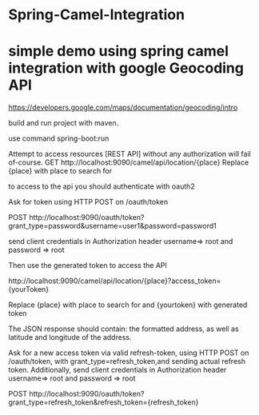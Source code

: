 # Spring-Camel-Integration

# simple demo using spring camel integration with google Geocoding API 

https://developers.google.com/maps/documentation/geocoding/intro

build and run project with maven. 

use command  spring-boot:run 

Attempt to access resources [REST API] without any authorization will fail of-course.
GET http://localhost:9090/camel/api/location/{place}
Replace {place} with place to search for 

to access to the api you should authenticate with oauth2  

Ask for token using HTTP POST on /oauth/token

POST http://localhost:9090/oauth/token?grant_type=password&username=user1&password=password1

send client credentials in Authorization header username=> root and password => root


Then use the generated token to access the API

 http://localhost:9090/camel/api/location/{place}?access_token={yourToken}

Replace {place} with place to search for and {yourtoken} with generated token
 
 The JSON response should contain: the formatted address, as well as latitude and longitude of the
address.


Ask for a new access token via valid refresh-token, using HTTP POST on /oauth/token, with grant_type=refresh_token,and sending actual refresh token. Additionally, send client credentials in Authorization header username=> root and password => root

POST http://localhost:9090/oauth/token?grant_type=refresh_token&refresh_token={refresh_token}



